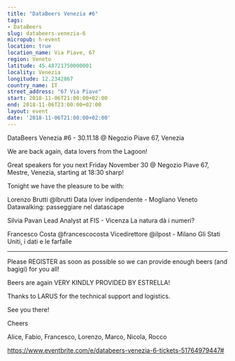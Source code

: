```yaml
---
title: "DataBeers Venezia #6"
tags:
- DataBeers
slug: databeers-venezia-6
micropub: h-event
location: true
location_name: Via Piave, 67
region: Veneto
latitude: 45.48721750000001
locality: Venezia
longitude: 12.2342867
country_name: IT
street_address: "67 Via Piave"
start: 2018-11-06T21:00:00+02:00
end: 2018-11-06T23:00:00+02:00
layout: event
date: '2018-11-06T21:00:00+02:00'
---
```

DataBeers Venezia #6 - 30.11.18 @ Negozio Piave 67, Venezia

We are back again, data lovers from the Lagoon!

Great speakers for you next Friday November 30 @ Negozio Piave 67, Mestre, Venezia, starting at 18:30 sharp!

Tonight we have the pleasure to be with:

Lorenzo Brutti @lbrutti
Data lover indipendente - Mogliano Veneto
Datawalking: passeggiare nel datascape

Silvia Pavan
Lead Analyst at FIS - Vicenza
La natura dà i numeri?

Francesco Costa @francescocosta
Vicedirettore @ilpost - Milano
Gli Stati Uniti, i dati e le farfalle

---

Please REGISTER as soon as possible so we can provide enough beers (and bagigi) for you all!

Beers are again VERY KINDLY PROVIDED BY ESTRELLA!

Thanks to LARUS for the technical support and logistics.

See you there!

Cheers

Alice, Fabio, Francesco, Lorenzo, Marco, Nicola, Rocco

https://www.eventbrite.com/e/databeers-venezia-6-tickets-51764979447#